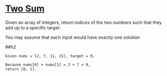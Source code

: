 [Two Sum](https://leetcode.com/problems/two-sum/)
======


Given an array of integers, return indices of the two numbers such that they add up to a specific target.

You may assume that each input would have exactly one solution

##h2

```
Given nums = [2, 7, 11, 15], target = 9,

Because nums[0] + nums[1] = 2 + 7 = 9,
return [0, 1].
```
